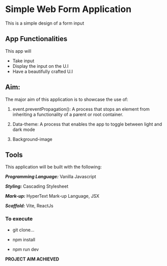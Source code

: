 # Simple Web Form Application

<article>This is a simple design of a form input</article>

## App Functionalities

This app will

- Take input
- Display the input on the U.I
- Have a beautifully crafted U.I

## Aim:

The major aim of this application is to showcase the use of:

1. event.preventPropagation(): A process that stops an element from inheriting a functionality of a parent or root container.

2. Data-theme: A process that enables the app to toggle between light and dark mode

3. Background-image

## Tools

This application will be built with the following:

**_Programming Language:_** Vanilla Javascript

**_Styling:_** Cascading Stylesheet

**_Mark-up:_** HyperText Mark-up Language, JSX

**_Scaffold:_** Vite, ReactJs

<!-- ## Duration: 2hrs -->

### To execute

- git clone...

- npm install

- npm run dev

**PROJECT AIM ACHIEVED**
